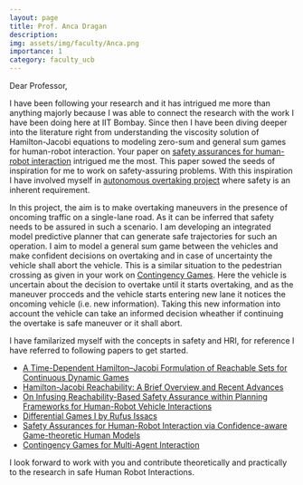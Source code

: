 ```yaml
---
layout: page
title: Prof. Anca Dragan
description:
img: assets/img/faculty/Anca.png
importance: 1
category: faculty_ucb
---
```


Dear Professor,

I have been following your research and it has intrigued me more than anything majorly because I was able to connect the research with the work I have been doing here at IIT Bombay. Since then I have been diving deeper into the literature right from understanding the viscosity solution of Hamilton-Jacobi equations to modeling zero-sum and general sum games for human-robot interaction. Your paper on [safety assurances for human-robot interaction](https://arxiv.org/abs/2109.14700) intrigued me the most. This paper sowed the seeds of inspiration for me to work on safety-assuring problems. With this inspiration I have involved myself in [autonomous overtaking project](../overtaking) where safety is an inherent requirement. 

In this project, the aim is to make overtaking maneuvers in the presence of oncoming traffic on a single-lane road. As it can be inferred that safety needs to be assured in such a scenario. I am developing an integrated model predictive planner that can generate safe trajectories for such an operation. I aim to model a general sum game between the vehicles and make confident decisions on overtaking and in case of uncertainty the vehicle shall abort the vehicle. This is a similar situation to the pedestrian crossing as given in your work on [Contingency Games](https://arxiv.org/abs/2304.05483). Here the vehicle is uncertain about the decision to overtake until it starts overtaking, and as the maneuver procceds and the vehicle starts entering new lane it notices the oncoming vehicle (i.e. new information). Taking this new information into account the vehicle can take an informed decision wheather if continuing the overtake is safe maneuver or it shall abort. 

I have familarized myself with the concepts in safety and HRI, for reference I have referred to following papers to get started.

- [A Time-Dependent Hamilton–Jacobi Formulation of Reachable Sets for Continuous Dynamic Games](https://doi.org/10.1109/TAC.2005.851439)
- [Hamilton-Jacobi Reachability: A Brief Overview and Recent Advances](https://arxiv.org/abs/1709.07523)
- [On Infusing Reachability-Based Safety Assurance within Planning Frameworks for Human-Robot Vehicle Interactions](https://arxiv.org/abs/2012.03390)
- [Differential Games I by Rufus Issacs](https://www.rand.org/content/dam/rand/pubs/research_memoranda/2008/RM1391.pdf)
- [Safety Assurances for Human-Robot Interaction via Confidence-aware Game-theoretic Human Models](https://arxiv.org/abs/2109.14700)
- [Contingency Games for Multi-Agent Interaction](https://arxiv.org/abs/2304.05483)

I look forward to work with you and contribute theoretically and practically to the research in safe Human Robot Interactions.